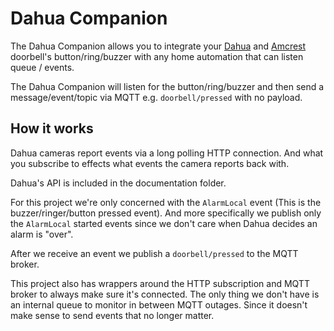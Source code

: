 # Dahua Companion

The Dahua Companion allows you to integrate your [Dahua](https://www.dahuasecurity.com/) and [Amcrest](https://amcrest.com/wifi-video-doorbell-cameras.html) doorbell's button/ring/buzzer with any home automation that can listen queue / events.

The Dahua Companion will listen for the button/ring/buzzer and then send a message/event/topic via MQTT e.g. `doorbell/pressed` with no payload.

## How it works

Dahua cameras report events via a long polling HTTP connection. And what you subscribe to effects what events the camera reports back with.

Dahua's API is included in the documentation folder.

For this project we're only concerned with the `AlarmLocal` event (This is the buzzer/ringer/button pressed event). And more specifically we publish only the `AlarmLocal` started events since we don't care when Dahua decides an alarm is "over".

After we receive an event we publish a `doorbell/pressed` to the MQTT broker.

This project also has wrappers around the HTTP subscription and MQTT broker to always make sure it's connected. The only thing we don't have is an internal queue to monitor in between MQTT outages. Since it doesn't make sense to send events that no longer matter.
